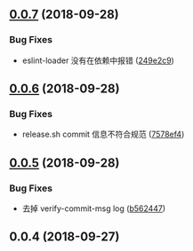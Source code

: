 <a name="0.0.7"></a>
## [0.0.7](https://github.com/shaodahong/autos/compare/v0.0.6...v0.0.7) (2018-09-28)


### Bug Fixes

* eslint-loader 没有在依赖中报错 ([249e2c9](https://github.com/shaodahong/autos/commit/249e2c9))



<a name="0.0.6"></a>
## [0.0.6](https://github.com/shaodahong/autos/compare/v0.0.5...v0.0.6) (2018-09-28)


### Bug Fixes

* release.sh commit 信息不符合规范 ([7578ef4](https://github.com/shaodahong/autos/commit/7578ef4))



<a name="0.0.5"></a>
## [0.0.5](https://github.com/shaodahong/autos/compare/v0.0.4...v0.0.5) (2018-09-28)


### Bug Fixes

* 去掉 verify-commit-msg log ([b562447](https://github.com/shaodahong/autos/commit/b562447))



<a name="0.0.4"></a>
## 0.0.4 (2018-09-27)



